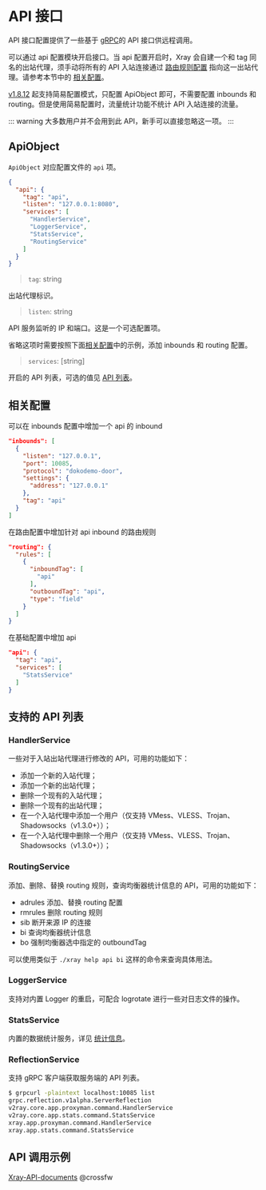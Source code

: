 # API 接口

API 接口配置提供了一些基于 [gRPC](https://grpc.io/)的 API 接口供远程调用。

可以通过 api 配置模块开启接口。当 api 配置开启时，Xray 会自建一个和 tag 同名的出站代理，须手动将所有的 API 入站连接通过 [路由规则配置](./routing.md) 指向这一出站代理。请参考本节中的 [相关配置](#相关配置)。

[v1.8.12](https://github.com/XTLS/Xray-core/releases/tag/v1.8.12) 起支持简易配置模式，只配置 ApiObject 即可，不需要配置 inbounds 和 routing。但是使用简易配置时，流量统计功能不统计 API 入站连接的流量。

::: warning
大多数用户并不会用到此 API，新手可以直接忽略这一项。
:::

## ApiObject

`ApiObject` 对应配置文件的 `api` 项。

```json
{
  "api": {
    "tag": "api",
    "listen": "127.0.0.1:8080",
    "services": [
      "HandlerService",
      "LoggerService",
      "StatsService",
      "RoutingService"
    ]
  }
}
```

> `tag`: string

出站代理标识。

> `listen`: string

API 服务监听的 IP 和端口。这是一个可选配置项。

省略这项时需要按照下面[相关配置](#相关配置)中的示例，添加 inbounds 和 routing 配置。

> `services`: \[string\]

开启的 API 列表，可选的值见 [API 列表](#支持的-api-列表)。

## 相关配置

可以在 inbounds 配置中增加一个 api 的 inbound

```json
"inbounds": [
  {
    "listen": "127.0.0.1",
    "port": 10085,
    "protocol": "dokodemo-door",
    "settings": {
      "address": "127.0.0.1"
    },
    "tag": "api"
  }
]
```

在路由配置中增加针对 api inbound 的路由规则

```json
"routing": {
  "rules": [
    {
      "inboundTag": [
        "api"
      ],
      "outboundTag": "api",
      "type": "field"
    }
  ]
}
```

在基础配置中增加 api

```json
"api": {
  "tag": "api",
  "services": [
    "StatsService"
  ]
}
```

## 支持的 API 列表

### HandlerService

一些对于入站出站代理进行修改的 API，可用的功能如下：

- 添加一个新的入站代理；
- 添加一个新的出站代理；
- 删除一个现有的入站代理；
- 删除一个现有的出站代理；
- 在一个入站代理中添加一个用户（仅支持 VMess、VLESS、Trojan、Shadowsocks（v1.3.0+））；
- 在一个入站代理中删除一个用户（仅支持 VMess、VLESS、Trojan、Shadowsocks（v1.3.0+））；

### RoutingService

添加、删除、替换 routing 规则，查询均衡器统计信息的 API，可用的功能如下：

- adrules 添加、替换 routing 配置
- rmrules 删除 routing 规则
- sib 断开来源 IP 的连接
- bi 查询均衡器统计信息
- bo 强制均衡器选中指定的 outboundTag

可以使用类似于 `./xray help api bi` 这样的命令来查询具体用法。

### LoggerService

支持对内置 Logger 的重启，可配合 logrotate 进行一些对日志文件的操作。

### StatsService

内置的数据统计服务，详见 [统计信息](./stats.md)。

### ReflectionService

支持 gRPC 客户端获取服务端的 API 列表。

```bash
$ grpcurl -plaintext localhost:10085 list
grpc.reflection.v1alpha.ServerReflection
v2ray.core.app.proxyman.command.HandlerService
v2ray.core.app.stats.command.StatsService
xray.app.proxyman.command.HandlerService
xray.app.stats.command.StatsService
```

## API 调用示例

[Xray-API-documents](https://github.com/XTLS/Xray-API-documents) @crossfw
